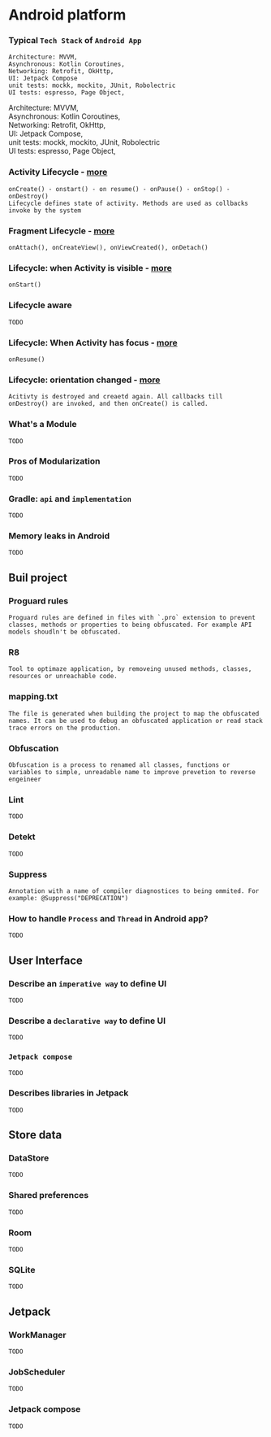 # Android platform

### **Typical `Tech Stack` of `Android App`**
```
Architecture: MVVM,
Asynchronous: Kotlin Coroutines,
Networking: Retrofit, OkHttp,
UI: Jetpack Compose
unit tests: mockk, mockito, JUnit, Robolectric
UI tests: espresso, Page Object,
```

Architecture: MVVM, \
Asynchronous: Kotlin Coroutines,\
Networking: Retrofit, OkHttp,\
UI: Jetpack Compose,\
unit tests: mockk, mockito, JUnit, Robolectric\
UI tests: espresso, Page Object,

### **Activity Lifecycle** - [more](https://developer.android.com/guide/components/activities/activity-lifecycle#alc)
```
onCreate() - onstart() - on resume() - onPause() - onStop() - onDestroy()
Lifecycle defines state of activity. Methods are used as collbacks invoke by the system 
```

### **Fragment Lifecycle** - [more](https://developer.android.com/guide/fragments/lifecycle#states)
```
onAttach(), onCreateView(), onViewCreated(), onDetach()
```

### Lifecycle: when Activity is visible - [more](https://developer.android.com/guide/components/activities/activity-lifecycle#alc)
```
onStart() 
```
### **Lifecycle aware**
```
TODO
```

### **Lifecycle: When Activity has focus** - [more](https://developer.android.com/guide/components/activities/activity-lifecycle#alc)
```
onResume()
```

### **Lifecycle: orientation changed** - [more](https://developer.android.com/guide/components/activities/activity-lifecycle#alc)
```
Acitivty is destroyed and creaetd again. All callbacks till onDestroy() are invoked, and then onCreate() is called.   
```

### **What's a Module**
```
TODO
```

### **Pros of Modularization**
```
TODO
```

### **Gradle: `api` and `implementation`**
```
TODO
```

### **Memory leaks in Android**
```
TODO
```

## Buil project

### **Proguard rules**
```
Proguard rules are defined in files with `.pro` extension to prevent classes, methods or properties to being obfuscated. For example API models shoudln't be obfuscated. 
```

### **R8**
```
Tool to optimaze application, by removeing unused methods, classes, resources or unreachable code.
```

### **mapping.txt**
```
The file is generated when building the project to map the obfuscated names. It can be used to debug an obfuscated application or read stack trace errors on the production.  
```

### **Obfuscation**
```
Obfuscation is a process to renamed all classes, functions or variables to simple, unreadable name to improve prevetion to reverse engeineer
```

### **Lint**
```
TODO
```

### **Detekt**
```
TODO
```

### **Suppress**
```
Annotation with a name of compiler diagnostices to being ommited. For example: @Suppress("DEPRECATION")
```

### How to handle `Process` and `Thread` in Android app?
```
TODO
```

## **User Interface**

### Describe an `imperative way` to define UI
```
TODO
```

### Describe a `declarative way` to define UI
```
TODO
```

### `Jetpack compose`
```
TODO
```

### Describes libraries in Jetpack
```
TODO
```

## **Store data**

### **DataStore**
```
TODO
```

### **Shared preferences**
```
TODO
```

### **Room**
```
TODO
```

### **SQLite**
```
TODO
```

## **Jetpack**

### **WorkManager**
```
TODO
```

### **JobScheduler**
```
TODO
```

### **Jetpack compose**
```
TODO
```
